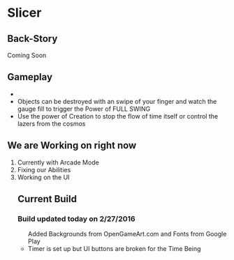 # Slicer

<h2>Back-Story </h2>
<p>Coming Soon</p>
<h2>Gameplay </h2>
<ul>
<li></li>
<li>Objects can be destroyed with an swipe of your finger and watch the gauge fill to trigger the Power of FULL SWING</li>
<li>Use the power of Creation to stop the flow of time itself or control the lazers from the cosmos</li>
</ul>
<h2> We are Working on right now</h2>
<ol>
<li>Currently with Arcade Mode</li>
<li>Fixing our Abilities</li>
<li>Working on the UI</li>

<h2>Current Build</h2>
<h3>Build updated today on 2/27/2016</h3>
<ul>
<il>Added Backgrounds from OpenGameArt.com and Fonts from Google Play</li>
<li>Timer is set up but UI buttons are broken for the Time Being</li>
</ul>
</ol>
